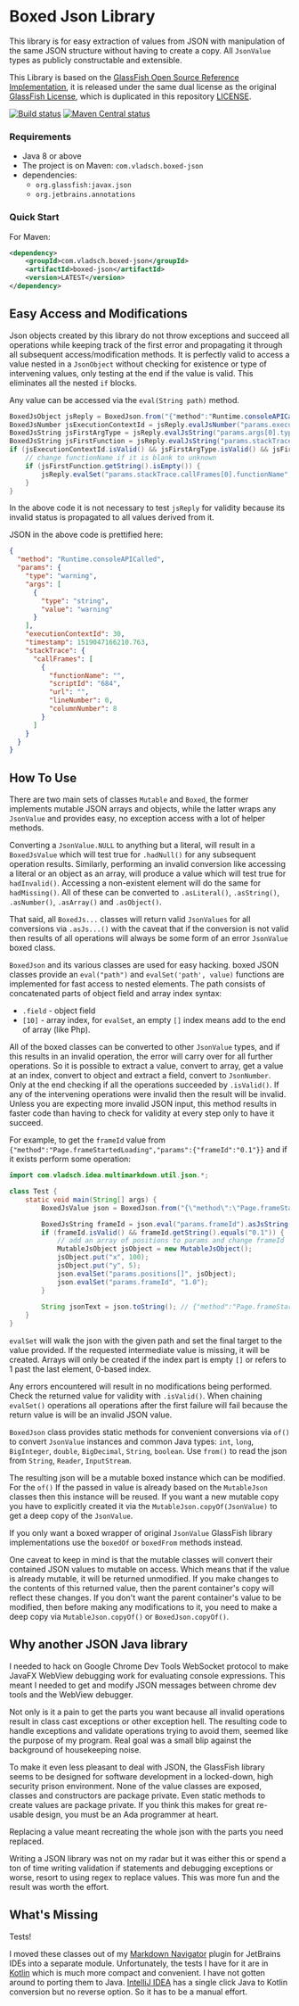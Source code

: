 # Boxed Json Library

This library is for easy extraction of values from JSON with manipulation of the same JSON
structure without having to create a copy. All `JsonValue` types as publicly constructable and
extensible.

This Library is based on the [GlassFish Open Source Reference Implementation], it is released
under the same dual license as the original [GlassFish License], which is duplicated in this
repository [LICENSE].

[![Build status](https://travis-ci.org/vsch/boxed-json.svg?branch=master)](https://travis-ci.org/vsch/boxed-json)
[![Maven Central status](https://img.shields.io/maven-central/v/com.vladsch.boxed-json/boxed-json.svg)](https://search.maven.org/#search%7Cga%7C1%7Cg%3A%22com.vladsch.boxed-json%22)

### Requirements

* Java 8 or above
* The project is on Maven: `com.vladsch.boxed-json`
* dependencies:
  * `org.glassfish:javax.json`
  * `org.jetbrains.annotations`

### Quick Start

For Maven:

```xml
<dependency>
    <groupId>com.vladsch.boxed-json</groupId>
    <artifactId>boxed-json</artifactId>
    <version>LATEST</version>
</dependency>
```

## Easy Access and Modifications

Json objects created by this library do not throw exceptions and succeed all operations while
keeping track of the first error and propagating it through all subsequent access/modification
methods. It is perfectly valid to access a value nested in a `JsonObject` without checking for
existence or type of intervening values, only testing at the end if the value is valid. This
eliminates all the nested `if` blocks.

Any value can be accessed via the `eval(String path)` method.

```java
BoxedJsObject jsReply = BoxedJson.from("{"method":"Runtime.consoleAPICalled","params":{"type":"warning","args":[{"type":"string","value":"warning"}],"executionContextId":30,"timestamp":1519047166210.763,"stackTrace":{"callFrames":[{"functionName":"","scriptId":"684","url":"","lineNumber":0,"columnNumber":8}]}}}");
BoxedJsNumber jsExecutionContextId = jsReply.evalJsNumber("params.executionContextId");
BoxedJsString jsFirstArgType = jsReply.evalJsString("params.args[0].type");
BoxedJsString jsFirstFunction = jsReply.evalJsString("params.stackTrace.callFrames[0].functionName");
if (jsExecutionContextId.isValid() && jsFirstArgType.isValid() && jsFirstFunction.isValid()) {
    // change functionName if it is blank to unknown
    if (jsFirstFunction.getString().isEmpty()) {
        jsReply.evalSet("params.stackTrace.callFrames[0].functionName", "unknown");
    }
}
```

In the above code it is not necessary to test `jsReply` for validity because its invalid status
is propagated to all values derived from it.

JSON in the above code is prettified here:

```json
{
  "method": "Runtime.consoleAPICalled",
  "params": {
    "type": "warning",
    "args": [
      {
        "type": "string",
        "value": "warning"
      }
    ],
    "executionContextId": 30,
    "timestamp": 1519047166210.763,
    "stackTrace": {
      "callFrames": [
        {
          "functionName": "",
          "scriptId": "684",
          "url": "",
          "lineNumber": 0,
          "columnNumber": 8
        }
      ]
    }
  }
}
```

## How To Use

There are two main sets of classes `Mutable` and `Boxed`, the former implements mutable JSON
arrays and objects, while the latter wraps any `JsonValue` and provides easy, no exception
access with a lot of helper methods.

Converting a `JsonValue.NULL` to anything but a literal, will result in a `BoxedJsValue` which
will test true for `.hadNull()` for any subsequent operation results. Similarly, performing an
invalid conversion like accessing a literal or an object as an array, will produce a value which
will test true for `hadInvalid()`. Accessing a non-existent element will do the same for
`hadMissing()`. All of these can be converted to `.asLiteral()`, `.asString()`, `.asNumber()`,
`.asArray()` and `.asObject()`.

That said, all `BoxedJs...` classes will return valid `JsonValues` for all conversions via
`.asJs...()` with the caveat that if the conversion is not valid then results of all operations
will always be some form of an error `JsonValue` boxed class.

`BoxedJson` and its various classes are used for easy hacking. boxed JSON classes provide an
`eval("path")` and `evalSet('path', value)` functions are implemented for fast access to nested
elements. The path consists of concatenated parts of object field and array index syntax:

* `.field` - object field
* `[10]` - array index, for `evalSet`, an empty `[]` index means add to the end of array (like
  Php).

All of the boxed classes can be converted to other `JsonValue` types, and if this results in an
invalid operation, the error will carry over for all further operations. So it is possible to
extract a value, convert to array, get a value at an index, convert to object and extract a
field, convert to `JsonNumber`. Only at the end checking if all the operations succeeded by
`.isValid()`. If any of the intervening operations were invalid then the result will be invalid.
Unless you are expecting more invalid JSON input, this method results in faster code than having
to check for validity at every step only to have it succeed.

For example, to get the `frameId` value from
`{"method":"Page.frameStartedLoading","params":{"frameId":"0.1"}}` and if it exists perform some
operation:

```java
import com.vladsch.idea.multimarkdown.util.json.*;

class Test {
    static void main(String[] args) {
        BoxedJsValue json = BoxedJson.from("{\"method\":\"Page.frameStartedLoading\",\"params\":{\"frameId\":\"0.1\"}}");

        BoxedJsString frameId = json.eval("params.frameId").asJsString();
        if (frameId.isValid() && frameId.getString().equals("0.1")) {
            // add an array of positions to params and change frameId
            MutableJsObject jsObject = new MutableJsObject();
            jsObject.put("x", 100);
            jsObject.put("y", 5);
            json.evalSet("params.positions[]", jsObject);
            json.evalSet("params.frameId", "1.0");
        }
        
        String jsonText = json.toString(); // {"method":"Page.frameStartedLoading","params":{"frameId":"1.0","positions":[{"x":100,"y":5}]}}
    }
}

```

`evalSet` will walk the json with the given path and set the final target to the value provided.
If the requested intermediate value is missing, it will be created. Arrays will only be created
if the index part is empty `[]` or refers to 1 past the last element, 0-based index.

Any errors encountered will result in no modifications being performed. Check the returned value
for validity with `.isValid()`. When chaining `evalSet()` operations all operations after the
first failure will fail because the return value is will be an invalid JSON value. 

`BoxedJson` class provides static methods for convenient conversions via `of()` to convert
`JsonValue` instances and common Java types: `int`, `long`, `BigInteger`, `double`,
`BigDecimal`, `String`, `boolean`. Use `from()` to read the json from `String`, `Reader`,
`InputStream`.

The resulting json will be a mutable boxed instance which can be modified. For the `of()` If the
passed in value is already based on the `MutableJson` classes then this instance will be reused.
If you want a new mutable copy you have to explicitly created it via the
`MutableJson.copyOf(JsonValue)` to get a deep copy of the `JsonValue`.

If you only want a boxed wrapper of original `JsonValue` GlassFish library implementations use
the `boxedOf` or `boxedFrom` methods instead.

One caveat to keep in mind is that the mutable classes will convert their contained JSON values
to mutable on access. Which means that if the value is already mutable, it will be returned
unmodified. If you make changes to the contents of this returned value, then the parent
container's copy will reflect these changes. If you don't want the parent container's value to
be modified, then before making any modifications to it, you need to make a deep copy via
`MutableJson.copyOf()` or `BoxedJson.copyOf()`.

## Why another JSON Java library 

I needed to hack on Google Chrome Dev Tools WebSocket protocol to make JavaFX WebView debugging
work for evaluating console expressions. This meant I needed to get and modify JSON messages
between chrome dev tools and the WebView debugger.

Not only is it a pain to get the parts you want because all invalid operations result in class
cast exceptions or other exception hell. The resulting code to handle exceptions and validate
operations trying to avoid them, seemed like the purpose of my program. Real goal was a small
blip against the background of housekeeping noise.

To make it even less pleasant to deal with JSON, the GlassFish library seems to be designed for
software development in a locked-down, high security prison environment. None of the value
classes are exposed, classes and constructors are package private. Even static methods to create
values are package private. If you think this makes for great re-usable design, you must be an
Ada programmer at heart.

Replacing a value meant recreating the whole json with the parts you need replaced.

Writing a JSON library was not on my radar but it was either this or spend a ton of time writing
validation if statements and debugging exceptions or worse, resort to using regex to replace
values. This was more fun and the result was worth the effort.

## What's Missing

Tests! 

I moved these classes out of my [Markdown Navigator] plugin for JetBrains IDEs into a separate
module. Unfortunately, the tests I have for it are in [Kotlin] which is much more compact and
convenient. I have not gotten around to porting them to Java. [IntelliJ IDEA] has a single click
Java to Kotlin conversion but no reverse option. So it has to be a manual effort.

[GlassFish License]: https://javaee.github.io/glassfish/LICENSE
[GlassFish Open Source Reference Implementation]: https://javaee.github.io/glassfish/
[IntelliJ IDEA]: http://www.jetbrains.com/idea
[Kotlin]: http://kotlinlang.org
[LICENSE]: LICENSE.md
[Markdown Navigator]: http://vladsch.com/product/markdown-navigator 

